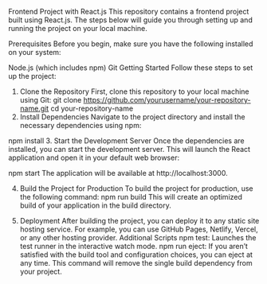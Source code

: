 Frontend Project with React.js This repository contains a frontend project built using React.js. The steps below will guide you through setting up and running the project on your local machine.

Prerequisites Before you begin, make sure you have the following installed on your system:

Node.js (which includes npm) Git Getting Started Follow these steps to set up the project:

1. Clone the Repository First, clone this repository to your local machine using Git:
git clone https://github.com/yourusername/your-repository-name.git cd your-repository-name 
2. Install Dependencies Navigate to the project directory and install the necessary dependencies using npm:

npm install
 3. Start the Development Server Once the dependencies are installed, you can start the development server. This will launch the React application and open it in your default web browser:

npm start The application will be available at http://localhost:3000.

4. Build the Project for Production To build the project for production, use the following command:
npm run build This will create an optimized build of your application in the build directory.

5. Deployment After building the project, you can deploy it to any static site hosting service. For example, you can use GitHub Pages, Netlify, Vercel, or any other hosting provider.
Additional Scripts npm test: Launches the test runner in the interactive watch mode. npm run eject: If you aren’t satisfied with the build tool and configuration choices, you can eject at any time. This command will remove the single build dependency from your project.